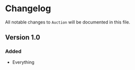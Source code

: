 # Changelog

All notable changes to `Auction` will be documented in this file.

## Version 1.0

### Added
- Everything
